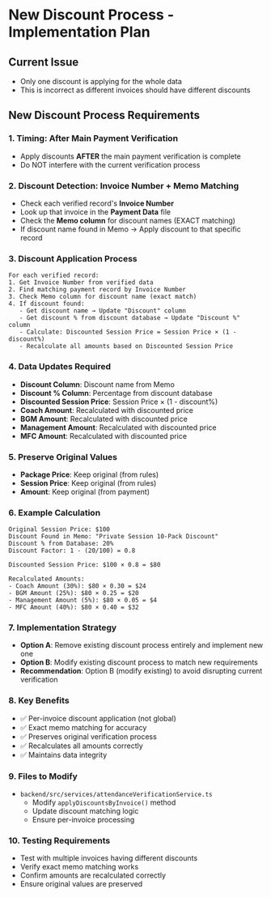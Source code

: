 # New Discount Process - Implementation Plan

## Current Issue
- Only one discount is applying for the whole data
- This is incorrect as different invoices should have different discounts

## New Discount Process Requirements

### 1. **Timing**: After Main Payment Verification
- Apply discounts **AFTER** the main payment verification is complete
- Do NOT interfere with the current verification process

### 2. **Discount Detection**: Invoice Number + Memo Matching
- Check each verified record's **Invoice Number**
- Look up that invoice in the **Payment Data** file
- Check the **Memo column** for discount names (EXACT matching)
- If discount name found in Memo → Apply discount to that specific record

### 3. **Discount Application Process**
```
For each verified record:
1. Get Invoice Number from verified data
2. Find matching payment record by Invoice Number
3. Check Memo column for discount name (exact match)
4. If discount found:
   - Get discount name → Update "Discount" column
   - Get discount % from discount database → Update "Discount %" column
   - Calculate: Discounted Session Price = Session Price × (1 - discount%)
   - Recalculate all amounts based on Discounted Session Price
```

### 4. **Data Updates Required**
- **Discount Column**: Discount name from Memo
- **Discount % Column**: Percentage from discount database
- **Discounted Session Price**: Session Price × (1 - discount%)
- **Coach Amount**: Recalculated with discounted price
- **BGM Amount**: Recalculated with discounted price
- **Management Amount**: Recalculated with discounted price
- **MFC Amount**: Recalculated with discounted price

### 5. **Preserve Original Values**
- **Package Price**: Keep original (from rules)
- **Session Price**: Keep original (from rules)
- **Amount**: Keep original (from payment)

### 6. **Example Calculation**
```
Original Session Price: $100
Discount Found in Memo: "Private Session 10-Pack Discount"
Discount % from Database: 20%
Discount Factor: 1 - (20/100) = 0.8

Discounted Session Price: $100 × 0.8 = $80

Recalculated Amounts:
- Coach Amount (30%): $80 × 0.30 = $24
- BGM Amount (25%): $80 × 0.25 = $20
- Management Amount (5%): $80 × 0.05 = $4
- MFC Amount (40%): $80 × 0.40 = $32
```

### 7. **Implementation Strategy**
- **Option A**: Remove existing discount process entirely and implement new one
- **Option B**: Modify existing discount process to match new requirements
- **Recommendation**: Option B (modify existing) to avoid disrupting current verification

### 8. **Key Benefits**
- ✅ Per-invoice discount application (not global)
- ✅ Exact memo matching for accuracy
- ✅ Preserves original verification process
- ✅ Recalculates all amounts correctly
- ✅ Maintains data integrity

### 9. **Files to Modify**
- `backend/src/services/attendanceVerificationService.ts`
  - Modify `applyDiscountsByInvoice()` method
  - Update discount matching logic
  - Ensure per-invoice processing

### 10. **Testing Requirements**
- Test with multiple invoices having different discounts
- Verify exact memo matching works
- Confirm amounts are recalculated correctly
- Ensure original values are preserved
